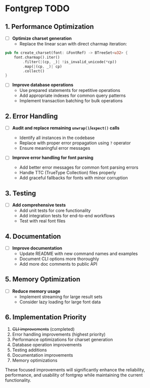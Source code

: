 # Fontgrep TODO


## 1. Performance Optimization

- [ ] **Optimize charset generation**
  - Replace the linear scan with direct charmap iteration:

```rust
pub fn create_charset(font: &FontRef) -> BTreeSet<u32> {
    font.charmap().iter()
        .filter(|(cp, _)| !is_invalid_unicode(*cp))
        .map(|(cp, _)| cp)
        .collect()
}
```

- [ ] **Improve database operations**
  - Use prepared statements for repetitive operations
  - Add appropriate indexes for common query patterns
  - Implement transaction batching for bulk operations

## 2. Error Handling

- [ ] **Audit and replace remaining `unwrap()`/`expect()` calls**
  - Identify all instances in the codebase
  - Replace with proper error propagation using `?` operator
  - Ensure meaningful error messages

- [ ] **Improve error handling for font parsing**
  - Add better error messages for common font parsing errors
  - Handle TTC (TrueType Collection) files properly
  - Add graceful fallbacks for fonts with minor corruption

## 3. Testing

- [ ] **Add comprehensive tests**
  - Add unit tests for core functionality
  - Add integration tests for end-to-end workflows
  - Test with real font files

## 4. Documentation

- [ ] **Improve documentation**
  - Update README with new command names and examples
  - Document CLI options more thoroughly
  - Add more doc comments to public API

## 5. Memory Optimization

- [ ] **Reduce memory usage**
  - Implement streaming for large result sets
  - Consider lazy loading for large font data

## 6. Implementation Priority

1. ~~CLI improvements~~ (completed)
2. Error handling improvements (highest priority)
3. Performance optimizations for charset generation
4. Database operation improvements
5. Testing additions
6. Documentation improvements
7. Memory optimizations

These focused improvements will significantly enhance the reliability, performance, and usability of fontgrep while maintaining the current functionality.
